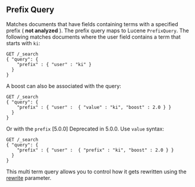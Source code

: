 ## Prefix Query

Matches documents that have fields containing terms with a specified prefix ( **not analyzed** ). The prefix query maps to Lucene `PrefixQuery`. The following matches documents where the user field contains a term that starts with `ki`:
    
    
    GET /_search
    { "query": {
        "prefix" : { "user" : "ki" }
      }
    }

A boost can also be associated with the query:
    
    
    GET /_search
    { "query": {
        "prefix" : { "user" :  { "value" : "ki", "boost" : 2.0 } }
      }
    }

Or with the `prefix` [5.0.0] Deprecated in 5.0.0. Use `value` syntax:
    
    
    GET /_search
    { "query": {
        "prefix" : { "user" :  { "prefix" : "ki", "boost" : 2.0 } }
      }
    }

This multi term query allows you to control how it gets rewritten using the [rewrite](query-dsl-multi-term-rewrite.html) parameter.
